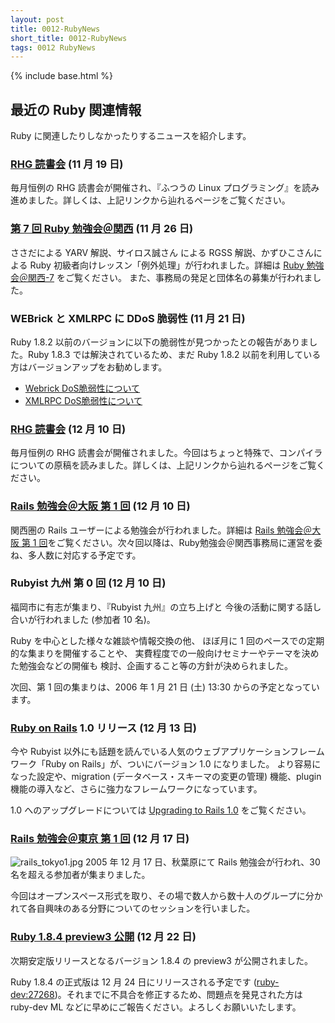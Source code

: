 ```yaml
---
layout: post
title: 0012-RubyNews
short_title: 0012-RubyNews
tags: 0012 RubyNews
---
```

{% include base.html %}


## 最近の Ruby 関連情報

Ruby に関連したりしなかったりするニュースを紹介します。

### [RHG 読書会](http://pub.cozmixng.org/~the-rwiki/rw-cgi.rb?cmd=view;name=RHG%C6%C9%BD%F1%B2%F1%3A%3A%C5%EC%B5%FE+Revolution%3A%3A%A4%D5%A4%C4%A4%A6%A4%CELinux%A5%D7%A5%ED%A5%B0%A5%E9%A5%DF%A5%F3%A5%B0) (11 月 19 日)

毎月恒例の RHG 読書会が開催され、『ふつうの Linux プログラミング』を読み進めました。詳しくは、上記リンクから辿れるページをご覧ください。

### [第 7 回 Ruby 勉強会＠関西](http://jp.rubyist.net/?KansaiWorkshop7) (11 月 26 日)

ささだによる YARV 解説、サイロス誠さん による RGSS 解説、かずひこさんによる Ruby 初級者向けレッスン「例外処理」が行われました。詳細は [Ruby 勉強会＠関西-7](http://jp.rubyist.net/?KansaiWorkshop7) をご覧ください。
また、事務局の発足と団体名の募集が行われました。

### WEBrick と XMLRPC に DDoS 脆弱性 (11 月 21 日)

Ruby 1.8.2 以前のバージョンに以下の脆弱性が見つかったとの報告がありました。Ruby 1.8.3 では解決されているため、まだ Ruby 1.8.2 以前を利用している方はバージョンアップをお勧めします。

* [Webrick DoS脆弱性について](http://www.ruby-lang.org/ja/20051121.html)
* [XMLRPC DoS脆弱性について](http://www.ruby-lang.org/ja/20051122.html)


### [RHG 読書会](http://pub.cozmixng.org/~the-rwiki/rw-cgi.rb?cmd=view;name=RHG%C6%C9%BD%F1%B2%F1%3A%3A%C5%EC%B5%FE+Revolution%3A%3A%A4%D5%A4%C4%A4%A6%A4%CELinux%A5%D7%A5%ED%A5%B0%A5%E9%A5%DF%A5%F3%A5%B0) (12 月 10 日)

毎月恒例の RHG 読書会が開催されました。今回はちょっと特殊で、コンパイラについての原稿を読みました。詳しくは、上記リンクから辿れるページをご覧ください。

### [Rails 勉強会＠大阪 第 1 回](http://wiki.fdiary.net/rails/?RailsMeetingOsaka-0001) (12 月 10 日)

関西圏の Rails ユーザーによる勉強会が行われました。詳細は [Rails 勉強会＠大阪 第 1 回](http://wiki.fdiary.net/rails/?RailsMeetingOsaka-0001)をご覧ください。次々回以降は、Ruby勉強会＠関西事務局に運営を委ね、多人数に対応する予定です。

### Rubyist 九州 第 0 回 (12 月 10 日)

福岡市に有志が集まり、『Rubyist 九州』の立ち上げと
今後の活動に関する話し合いが行われました (参加者 10 名)。

Ruby を中心とした様々な雑談や情報交換の他、
ほぼ月に 1 回のペースでの定期的な集まりを開催することや、
実費程度での一般向けセミナーやテーマを決めた勉強会などの開催も
検討、企画すること等の方針が決められました。

次回、第 1 回の集まりは、2006 年 1 月 21 日 (土) 13:30 からの予定となっています。

### [Ruby on Rails](http://www.rubyonrails.org/) 1.0 リリース (12 月 13 日)

今や Rubyist 以外にも話題を読んでいる人気のウェブアプリケーションフレームワーク「Ruby on Rails」が、ついにバージョン 1.0 になりました。
より容易になった設定や、migration (データベース・スキーマの変更の管理) 機能、plugin 機能の導入など、さらに強力なフレームワークになっています。

1.0 へのアップグレードについては [Upgrading to Rails 1.0](http://manuals.rubyonrails.com/read/book/19) をご覧ください。

### [Rails 勉強会＠東京 第 1 回](http://wiki.fdiary.net/rails/?RailsMeetingTokyo-0001) (12 月 17 日)

![rails_tokyo1.jpg]({{base}}{{site.baseurl}}/images/0012-RubyNews/rails_tokyo1.jpg)
2005 年 12 月 17 日、秋葉原にて Rails 勉強会が行われ、30 名を超える参加者が集まりました。

今回はオープンスペース形式を取り、その場で数人から数十人のグループに分かれて各自興味のある分野についてのセッションを行いました。

### [Ruby 1.8.4 preview3 公開](http://www.ruby-lang.org/ja/20051222.html) (12 月 22 日)

次期安定版リリースとなるバージョン 1.8.4 の preview3 が公開されました。

Ruby 1.8.4 の正式版は 12 月 24 日にリリースされる予定です ([ruby-dev:27268](http://blade.nagaokaut.ac.jp/cgi-bin/scat.rb/ruby/ruby-dev/27268))。それまでに不具合を修正するため、問題点を発見された方は ruby-dev ML などに早めにご報告ください。よろしくお願いいたします。


